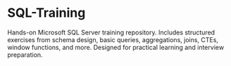 # SQL-Training
Hands-on Microsoft SQL Server training repository. Includes structured exercises from schema design, basic queries, aggregations, joins, CTEs, window functions, and more. Designed for practical learning and interview preparation.
